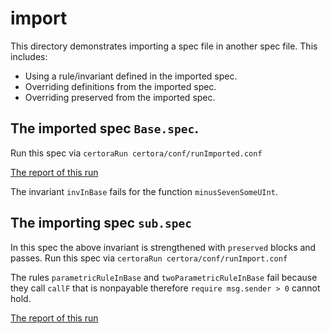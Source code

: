 # import
This directory demonstrates importing a spec file in another spec file.
This includes:
- Using a rule/invariant defined in the imported spec.
- Overriding definitions from the imported spec.
- Overriding preserved from the imported spec.

## The imported spec `Base.spec`.

Run this spec via
```certoraRun certora/conf/runImported.conf```

[The report of this run](https://prover.certora.com/output/1902/7c187b4f4307426d996f6f51bff1fc2d/?anonymousKey=6cd69a609d7a778f9c791b2be036c14bcf06c7cc)

The invariant `invInBase` fails for the function `minusSevenSomeUInt`.

## The importing spec `sub.spec`
In this spec the above invariant is strengthened with `preserved` blocks and passes.
Run this spec via
```certoraRun certora/conf/runImport.conf```

The rules `parametricRuleInBase` and `twoParametricRuleInBase` fail because they call `callF` that is nonpayable therefore `require msg.sender > 0` cannot hold.


[The report of this run](https://prover.certora.com/output/1902/6993e42943214f84b915a66de18f4b2b?anonymousKey=d6949f0b501694156a965515e0885fcdf9b18c52)


